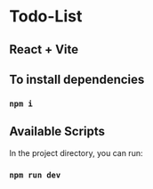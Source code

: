 # Todo-List

## React + Vite

## To install dependencies

### `npm i`

## Available Scripts

In the project directory, you can run:

### `npm run dev`



